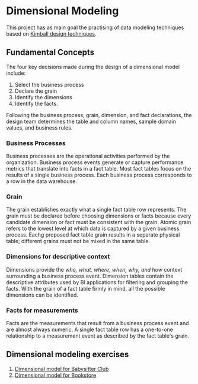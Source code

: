 # Dimensional Modeling

This project has as main goal the practising of data modeling techniques based on [Kimball design techniques](https://www.kimballgroup.com/data-warehouse-business-intelligence-resources/kimball-techniques/).

## **Fundamental Concepts**

The four key decisions made during the design of a dimensional model include:

1. Select the business process
2. Declare the grain
3. Identify the dimensions
4. Identify the facts.

Following the business process, grain, dimension, and fact declarations, the design team determines the table and column names, sample domain values, and business rules.

### **Business Processes**
Business processes are the operational activities performed by the organization.
Business process events generate or capture performance metrics that translate into facts in a fact table.
Most fact tables focus on the results of a single business process.
Each business process corresponds to a row in the data warehouse.

### **Grain**
The grain establishes exactly what a single fact table row represents. The grain must be declared before choosing dimensions or facts because every candidate dimension or fact must be consistent with the grain.
Atomic grain refers to the lowest level at which data is captured by a given business process.
Eachg proposed fact table grain results in a separate physical table; different grains must not be mixed in the same table.

### **Dimensions for descriptive context**
Dimensions provide the *who, what, where, when, why, and how* context surrounding a business process event.
Dimension tables contain the descriptive attributes used by BI applications for filtering and grouping the facts. With the grain of a fact table firmly in mind, all the possible dimensions can be identified.

### **Facts for measurements**
Facts are the measurements that result from a business process event and are almost always numeric. A single fact table row has a one-to-one relationship to a measurement event as described by the fact table's grain.

## Dimensional modeling exercises
1. [Dimensional model for Babysitter Club](babysitter_dw)
2. [Dimensional model for Bookstore](bookstore_dw)